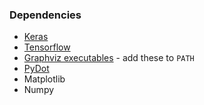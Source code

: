### Dependencies

* [Keras](https://keras.io/#installation "Install Keras")
* [Tensorflow](https://www.tensorflow.org/versions/r0.12/get_started/os_setup "Download and Install Tensorflow")
* [Graphviz executables](http://www.graphviz.org/Download.php "Download Graphviz") - add these to `PATH`
* [PyDot](https://pypi.python.org/pypi/pydot "or use 'pip install pydot'")
* Matplotlib
* Numpy
